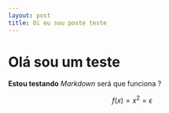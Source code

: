 ```yaml
---
layout: post
title: Oi eu sou poste teste
---
```


# Olá sou um teste

**Estou testando** *Markdown* será que funciona ? 

$$f(x) = x^2 = \epsilon$$